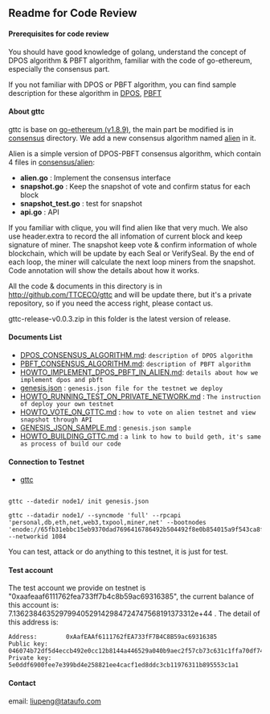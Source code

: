 
## Readme for Code Review

#### Prerequisites for code review
You should have good knowledge of golang, understand the concept of DPOS algorithm & PBFT algorithm, familiar with the code of go-ethereum, especially the consensus part.

If you not familiar with DPOS or PBFT algorithm, you can find sample description for these algorithm in [DPOS](DPOS_CONSENSUS_ALGORITHM.md), [PBFT](PBFT_CONSENSUS_ALGORITHM.md)

#### About gttc

gttc is base on [go-ethereum (v1.8.9)](https://github.com/ethereum/go-ethereum), the main part be modified is in [consensus](../consensus/) directory. We add a new consensus algorithm named [alien](../consensus/alien/) in it.

Alien is a simple version of DPOS-PBFT consensus algorithm, which contain 4 files in [consensus/alien](../consensus/alien/):

* **alien.go**    : Implement the consensus interface
* **snapshot.go** : Keep the snapshot of vote and confirm status for each block
* **snapshot_test.go** : test for snapshot
* **api.go**      : API

If you familiar with clique, you will find alien like that very much. We also use header.extra to record the all infomation of current block and keep signature of miner. The snapshot keep vote & confirm information of whole blockchain, which will be update by each Seal or VerifySeal. By the end of each loop, the miner will calculate the next loop miners from the snapshot. Code annotation will show the details about how it works.

All the code & documents in this directory is in http://github.com/TTCECO/gttc and will be update there, but it's a private repository, so if you need the access right, please contact us.

gttc-release-v0.0.3.zip in this folder is the latest version of release.

#### Documents List

* [DPOS_CONSENSUS_ALGORITHM.md](DPOS_CONSENSUS_ALGORITHM.md): `description of DPOS algorithm`
* [PBFT_CONSENSUS_ALGORITHM.md](PBFT_CONSENSUS_ALGORITHM.md): `description of PBFT algorithm`
* [HOWTO_IMPLEMENT_DPOS_PBFT_IN_ALIEN.md](HOWTO_IMPLEMENT_DPOS_PBFT_IN_ALIEN.md): `details about how we implement dpos and pbft`
* [genesis.json](genesis.json)  : `genesis.json file for the testnet we deploy`
* [HOWTO_RUNNING_TEST_ON_PRIVATE_NETWORK.md](HOWTO_RUNNING_TEST_ON_PRIVATE_NETWORK.md) : `The instruction of deploy your own testnet`
* [HOWTO_VOTE_ON_GTTC.md](HOWTO_VOTE_ON_GTTC.md)  : `how to vote on alien testnet and view snapshot through API`
* [GENESIS_JSON_SAMPLE.md](GENESIS_JSON_SAMPLE.md) : `genesis.json sample`
* [HOWTO_BUILDING_GTTC.md](HOWTO_BUILDING_GTTC.md) : `a link to how to build geth, it's same as process of build our code`

#### Connection to Testnet

* [gttc](../cmd/gttc)

```

gttc --datedir node1/ init genesis.json

gttc --datadir node1/ --syncmode 'full' --rpcapi 'personal,db,eth,net,web3,txpool,miner,net' --bootnodes 'enode://65fb31ebbc15eb9370dad7696416786492b504492f8e0b854015a9f543ca8f630b9f2d74dfefce15b4027a6977765a9a4941c105cf5bb8f87c706726287ecb39@39.106.104.30:30312' --networkid 1084

```

You can test, attack or do anything to this testnet, it is just for test.

#### Test account

The test account we provide on testnet is "0xaafeaaf6111762fea733ff7b4c8b59ac69316385", the current balance of this account is: 7.13623846352979940529142984724747568191373312e+44 . The detail of this address is:

```
Address:        0xAafEAAf6111762fEA733fF7B4C8B59ac69316385
Public key:     046074b72df5d4eccb492e0cc12b8144a446529a040b9aec2f57cb73c631c1ffa70df74f6055f6efdc4c6b9e65a2361360491d55913d9e3ad364ba1839d0c100d9
Private key:    5e0ddf6900fee7e399bd4e258821ee4cacf1ed8ddc3cb11976311b895553c1a1
```

#### Contact

email: liupeng@tataufo.com